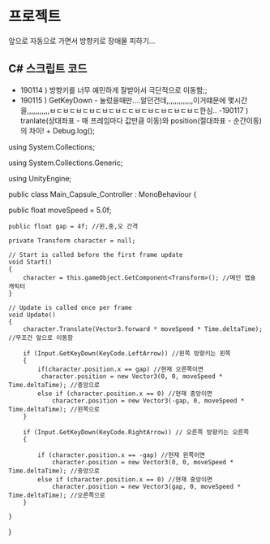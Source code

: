 # 프로젝트

앞으로 자동으로 가면서 방향키로 장애물 피하기...


## C# 스크립트 코드

 - 190114 ) 방향키를 너무 예민하게 잘받아서 극단적으로 이동함;;
 - 190115 ) GetKeyDown - 눌렀을때만....알던건데,,,,,,,,,,,,,이거떄문에 몇시간을,,,,,,,,,,,ㅂㄷㅂㄷㅂㄷㅂㄷㅂㄷㅂㄷㄷㅂㄷㅂㄷㅂㄷㅂㄷㅂㄷ한심..
 -190117 ) tranlate(상대좌표 - 매 프레임마다 값만큼 이동)와 position(절대좌표 - 순간이동)의 차이! + Debug.log();


using System.Collections;

using System.Collections.Generic;

using UnityEngine;


public class Main_Capsule_Controller : MonoBehaviour
{

   public float moveSpeed = 5.0f;

    public float gap = 4f; //왼,중,오 간격

    private Transform character = null;

    // Start is called before the first frame update
    void Start()
    {
        character = this.gameObject.GetComponent<Transform>(); //메인 캡슐 캐릭터
    }

    // Update is called once per frame
    void Update()
    {
        character.Translate(Vector3.forward * moveSpeed * Time.deltaTime); //무조건 앞으로 이동함

        if (Input.GetKeyDown(KeyCode.LeftArrow)) //왼쪽 방향키는 왼쪽
        { 
            if(character.position.x == gap) //현재 오른쪽이면
             character.position = new Vector3(0, 0, moveSpeed * Time.deltaTime); //중앙으로
            else if (character.position.x == 0) //현재 중앙이면
                character.position = new Vector3(-gap, 0, moveSpeed * Time.deltaTime); //왼쪽으로
        }

        if (Input.GetKeyDown(KeyCode.RightArrow)) // 오른쪽 방향키는 오른쪽
        {

            if (character.position.x == -gap) //현재 왼쪽이면
                character.position = new Vector3(0, 0, moveSpeed * Time.deltaTime); //중앙으로
            else if (character.position.x == 0) //현재 중앙이면
                character.position = new Vector3(gap, 0, moveSpeed * Time.deltaTime); //오른쪽으로
        }

    }
}
